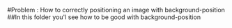 #Problem : How to correctly positioning an image with background-position
##In this folder you'l see how to be good with background-position
